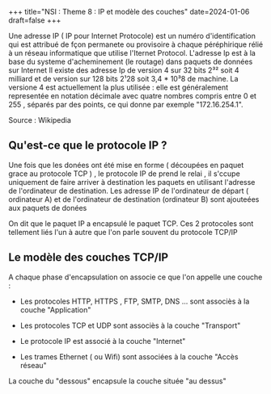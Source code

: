 +++
title="NSI : Theme 8 : IP et modèle des couches"
date=2024-01-06
draft=false
+++

Une adresse IP ( IP pour Internet Protocole) est un numéro d'identification qui est attribué de fçon permanete ou provisoire à chaque péréphirique rélié à un réseau informatique que utilise l'Iternet Protocol. L'adresse Ip est à la base du systeme d'acheminement (le routage) dans paquets de données sur Internet Il existe des adresse Ip de version 4 sur 32 bits 2³² soit 4 milliard et de version sur 128 bits 2¹28 soit 3,4 * 10³8 de machine.
La versione 4 est actuellement la plus utilisée : elle est généralement representée en notation décimale avec quatre nombres compris entre 0 et 255 , séparés par des points, ce qui donne par exemple "172.16.254.1".

Source : Wikipedia

##  Qu'est-ce que le protocole IP ?

Une fois que les donées ont été mise en forme ( découpées en paquet grace au protocole TCP ) , le protocole IP de prend le relai , il s'ccupe uniquement de faire arriver à destination les paquets en utilisant l'adresse de l'ordinateur de destination. Les adresse IP de l'ordinateur de départ ( ordinateur A) et de l'ordinateur de destination (ordinateur B) sont ajouteées aux paquets de donées 

On dit que le paquet IP a encapsulé le paquet TCP. Ces 2 protocoles sont tellement liés l'un à autre que l'on parle souvent du protocole TCP/IP

## Le modèle des couches TCP/IP

A chaque phase d'encapsulation on associe ce que l'on appelle une couche :

- Les protocoles HTTP, HTTPS , FTP, SMTP, DNS ... sont associès à la couche "Application" 

- Les protocoles TCP et UDP sont associès à la couche "Transport"

- Le protocole IP est associé à la couche "Internet"

- Les trames Ethernet ( ou Wifi) sont associées à la couche "Accès réseau"

La couche du "dessous" encapsule la couche située "au dessus"


